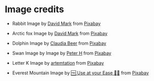 # Image credits

* Rabbit Image by <a href="https://pixabay.com/users/12019-12019/?utm_source=link-attribution&amp;utm_medium=referral&amp;utm_campaign=image&amp;utm_content=1882699">David Mark</a> from <a href="https://pixabay.com//?utm_source=link-attribution&amp;utm_medium=referral&amp;utm_campaign=image&amp;utm_content=1882699">Pixabay</a>

* Arctic fox Image by <a href="https://pixabay.com/users/12019-12019/?utm_source=link-attribution&amp;utm_medium=referral&amp;utm_campaign=image&amp;utm_content=1979445">David Mark</a> from <a href="https://pixabay.com//?utm_source=link-attribution&amp;utm_medium=referral&amp;utm_campaign=image&amp;utm_content=1979445">Pixabay</a>

* Dolphin Image by <a href="https://pixabay.com/users/claudia14-80737/?utm_source=link-attribution&amp;utm_medium=referral&amp;utm_campaign=image&amp;utm_content=203875">Claudia Beer</a> from <a href="https://pixabay.com//?utm_source=link-attribution&amp;utm_medium=referral&amp;utm_campaign=image&amp;utm_content=203875">Pixabay</a>

* Swan Image by Image by <a href="https://pixabay.com/users/tama66-1032521/?utm_source=link-attribution&amp;utm_medium=referral&amp;utm_campaign=image&amp;utm_content=2077219">Peter H</a> from <a href="https://pixabay.com//?utm_source=link-attribution&amp;utm_medium=referral&amp;utm_campaign=image&amp;utm_content=2077219">Pixabay</a>

* Letter K Image by <a href="https://pixabay.com/users/artemtation-45390/?utm_source=link-attribution&amp;utm_medium=referral&amp;utm_campaign=image&amp;utm_content=249067">artemtation</a> from <a href="https://pixabay.com//?utm_source=link-attribution&amp;utm_medium=referral&amp;utm_campaign=image&amp;utm_content=249067">Pixabay</a>

* Everest Mountain Image by <a href="https://pixabay.com/users/truthseeker08-2411480/?utm_source=link-attribution&amp;utm_medium=referral&amp;utm_campaign=image&amp;utm_content=4477525">🆓 Use at your Ease 👌🏼</a> from <a href="https://pixabay.com//?utm_source=link-attribution&amp;utm_medium=referral&amp;utm_campaign=image&amp;utm_content=4477525">Pixabay</a>